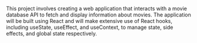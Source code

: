 This project involves creating a web application that interacts with a movie database API to fetch and display information about movies. The application will be built using React and will make extensive use of React hooks, including useState, useEffect, and useContext, to manage state, side effects, and global state respectively.